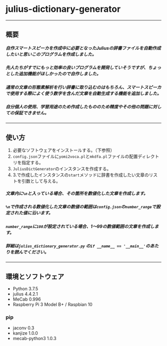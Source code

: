 # julius-dictionary-generator
---
## 概要

##### 自作スマートスピーカを作成中に必要となったJuliusの辞書ファイルを自動作成したいと思いこのプログラムを作成しました。
##### 先人たちがすでにもっと効率の良いプログラムを開発していそうですが、ちょっとした追加機能がほしかったので自作しました。
##### 通常の文章の形態素解析を行い辞書に取り込むのはもちろん、スマートスピーカで使用する際によく使う数字を含んだ文章を自動生成する機能を追加しました。
##### 自分個人の使用、学習用途のため作成したもののため精度やその他の問題に対しての保証できません。

---
## 使い方  
1. 必要なソフトウェアをインストールする。（下参照）
2. `config.json`ファイルに`yomi2voca.pl`と`mkdfa.pl`ファイルの配置ディレクトリを指定する。
3. `JuliusDictGenerator`のインスタンスを作成する。
4. 3.で作成したインスタンスの`start`メソッドに辞書を作成したい文章のリストを引数として与える。

##### 文章内に`%n`と入っている場合、その箇所を数値化した文章を作成します。
##### `%n`で作成される数値化した文章の数値の範囲は`config.json`の`number_range`で設定された値に沿います。
##### `number_range`に`100`が設定されている場合、1〜99の数値範囲の文章を作成します。
##### 詳細は`julius_dictionary_generator.py` の`if __name__ == '__main__'`のあたりを読んでください。

---
## 環境とソフトウェア
- Python 3.7.5
- julius 4.4.2.1
- MeCab 0.996
- Raspberry Pi 3 Model B+ / Raspbian 10
### pip
- jaconv 0.3
- kanjize 1.0.0
- mecab-python3 1.0.3
